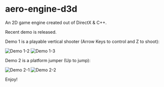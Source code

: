 aero-engine-d3d
===============

An 2D game engine created out of DirectX & C++.

Recent demo is released.

Demo 1 is a playable vertical shooter (Arrow Keys to control and Z to shoot):

![Demo 1-2](https://raw.githubusercontent.com/mriiiron/aero-engine-d3d/master/Executable%20Demos/Demo%201/screenshot-2.png)
![Demo 1-3](https://raw.githubusercontent.com/mriiiron/aero-engine-d3d/master/Executable%20Demos/Demo%201/screenshot-3.png)

Demo 2 is a platform jumper (Up to jump):

![Demo 2-1](https://raw.githubusercontent.com/mriiiron/aero-engine-d3d/master/Executable%20Demos/Demo%202/screenshot-1.png)
![Demo 2-2](https://raw.githubusercontent.com/mriiiron/aero-engine-d3d/master/Executable%20Demos/Demo%202/screenshot-2.png)

Enjoy!
